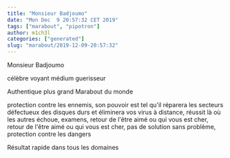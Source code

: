 ```yaml
---
title: "Monsieur Badjoumo"
date: "Mon Dec  9 20:57:32 CET 2019"
tags: ["marabout", "pipotron"]
author: m1ch3l
categories: ["generated"]
slug: "marabout/2019-12-09-20:57:32"
---
```


Monsieur Badjoumo

célèbre voyant médium guerisseur

Authentique plus grand Marabout du monde

protection contre les ennemis, son pouvoir est tel qu'il réparera les secteurs défectueux des disques durs et éliminera vos virus à distance, réussit là où les autres échoue, examens, retour de l'être aimé ou qui vous est cher, retour de l'être aimé ou qui vous est cher, pas de solution sans problème, protection contre les dangers

Résultat rapide dans tous les domaines
